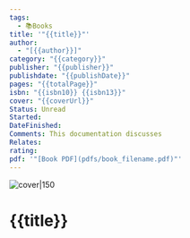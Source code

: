 ```yaml
---
tags:
  - 📚Books
title: '"{{title}}"'
author:
  - "[{{author}}]"
category: "{{category}}"
publisher: "{{publisher}}"
publishdate: "{{publishDate}}"
pages: "{{totalPage}}"
isbn: "{{isbn10}} {{isbn13}}"
cover: "{{coverUrl}}"
Status: Unread
Started: 
DateFinished: 
Comments: This documentation discusses
Relates: 
rating: 
pdf: '"[Book PDF](pdfs/book_filename.pdf)"'
---
```


![cover|150]({{coverUrl}})




# {{title}}